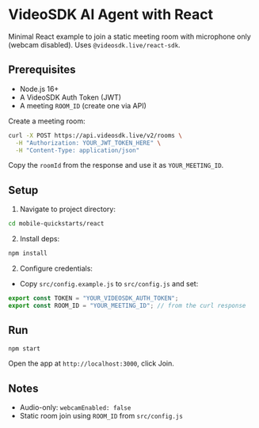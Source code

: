 # VideoSDK AI Agent with React 

Minimal React example to join a static meeting room with microphone only (webcam disabled). Uses `@videosdk.live/react-sdk`.

## Prerequisites
- Node.js 16+
- A VideoSDK Auth Token (JWT)
- A meeting `ROOM_ID` (create one via API)

Create a meeting room:
```bash
curl -X POST https://api.videosdk.live/v2/rooms \
  -H "Authorization: YOUR_JWT_TOKEN_HERE" \
  -H "Content-Type: application/json"
```
Copy the `roomId` from the response and use it as `YOUR_MEETING_ID`.

## Setup
1. Navigate to project directory:
```bash
cd mobile-quickstarts/react
```
2. Install deps:
```bash
npm install
```
2. Configure credentials:
- Copy `src/config.example.js` to `src/config.js` and set:
```js
export const TOKEN = "YOUR_VIDEOSDK_AUTH_TOKEN";
export const ROOM_ID = "YOUR_MEETING_ID"; // from the curl response
```

## Run
```bash
npm start
```
Open the app at `http://localhost:3000`, click Join.

## Notes
- Audio-only: `webcamEnabled: false`
- Static room join using `ROOM_ID` from `src/config.js`
